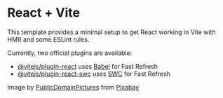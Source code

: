 # React + Vite

This template provides a minimal setup to get React working in Vite with HMR and some ESLint rules.

Currently, two official plugins are available:

- [@vitejs/plugin-react](https://github.com/vitejs/vite-plugin-react/blob/main/packages/plugin-react/README.md) uses [Babel](https://babeljs.io/) for Fast Refresh
- [@vitejs/plugin-react-swc](https://github.com/vitejs/vite-plugin-react-swc) uses [SWC](https://swc.rs/) for Fast Refresh

<!-- Image by <a href="https://pixabay.com/users/kamonahira-22492505/?utm_source=link-attribution&utm_medium=referral&utm_campaign=image&utm_content=7561993">Kamona Hira</a> from <a href="https://pixabay.com//?utm_source=link-attribution&utm_medium=referral&utm_campaign=image&utm_content=7561993">Pixabay</a> -->
 <!-- red  -->
<!-- Image by <a href="https://pixabay.com/users/loochanin-2344883/?utm_source=link-attribution&utm_medium=referral&utm_campaign=image&utm_content=2033434">Сергій Марищук</a> from <a href="https://pixabay.com//?utm_source=link-attribution&utm_medium=referral&utm_campaign=image&utm_content=2033434">Pixabay</a>

<!-- purple  -->
<!-- Image by <a href="https://pixabay.com/users/loke_artemis-3430906/?utm_source=link-attribution&utm_medium=referral&utm_campaign=image&utm_content=7103083">Loke</a> from <a href="https://pixabay.com//?utm_source=link-attribution&utm_medium=referral&utm_campaign=image&utm_content=7103083">Pixabay</a> --> 

<!-- atmosphere -->

Image by <a href="https://pixabay.com/users/publicdomainpictures-14/?utm_source=link-attribution&utm_medium=referral&utm_campaign=image&utm_content=20469">PublicDomainPictures</a> from <a href="https://pixabay.com//?utm_source=link-attribution&utm_medium=referral&utm_campaign=image&utm_content=20469">Pixabay</a>